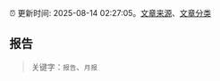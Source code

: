 :alarm_clock: 更新时间: 2025-08-14 02:27:05。[文章来源](/README.md)、[文章分类](/TAGS.md)

## 报告


> 关键字：`报告`、`月报`



